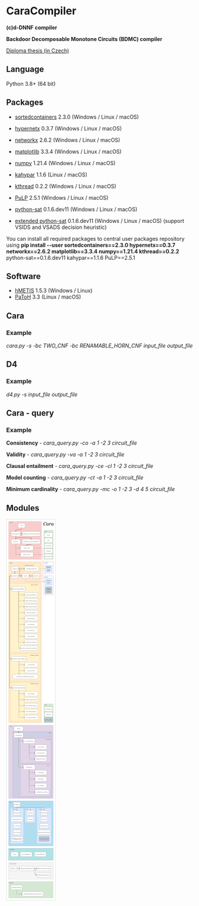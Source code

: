 # CaraCompiler
**(c)d-DNNF compiler**

**Backdoor Decomposable Monotone Circuits (BDMC) compiler**

<a href="https://dspace.cuni.cz/handle/20.500.11956/147674" target="_blank"> Diploma thesis (in Czech) </a>

## Language
Python 3.8+ (64 bit)

## Packages
* <a href="https://pypi.org/project/sortedcontainers/" target="_blank">sortedcontainers</a> 2.3.0 (Windows / Linux / macOS)
* <a href="https://pypi.org/project/hypernetx/" target="_blank">hypernetx</a> 0.3.7 (Windows / Linux / macOS)
* <a href="https://pypi.org/project/networkx/" target="_blank">networkx</a> 2.6.2 (Windows / Linux / macOS)
* <a href="https://pypi.org/project/matplotlib/" target="_blank">matplotlib</a> 3.3.4 (Windows / Linux / macOS)
* <a href="https://pypi.org/project/numpy/" target="_blank">numpy</a> 1.21.4 (Windows / Linux / macOS)
* <a href="https://pypi.org/project/kahypar/" target="_blank">kahypar</a> 1.1.6 (Linux / macOS)
* <a href="https://pypi.org/project/kthread/" target="_blank">kthread</a> 0.2.2 (Windows / Linux / macOS)
* <a href="https://pypi.org/project/PuLP/" target="_blank">PuLP</a> 2.5.1 (Windows / Linux / macOS)


* <a href="https://pypi.org/project/python-sat/" target="_blank">python-sat</a> 0.1.6.dev11 (Windows / Linux / macOS)
* <a href="https://github.com/Illner/pysat/" target="_blank">extended python-sat</a> 0.1.6.dev11 (Windows / Linux / macOS) (support VSIDS and VSADS decision heuristic)

You can install all required packages to central user packages repository using **pip install --user sortedcontainers==2.3.0 hypernetx==0.3.7 networkx==2.6.2 matplotlib==3.3.4 numpy==1.21.4 kthread==0.2.2** python-sat==0.1.6.dev11 kahypar==1.1.6 PuLP==2.5.1

## Software
* <a href="http://glaros.dtc.umn.edu/gkhome/metis/hmetis/overview" target="_blank">hMETIS</a> 1.5.3 (Windows / Linux)
* <a href="https://www.cc.gatech.edu/~umit/software.html" target="_blank">PaToH</a> 3.3 (Linux / macOS)

## Cara
### Example
*cara.py -s -bc TWO_CNF -bc RENAMABLE_HORN_CNF input_file output_file*

## D4
### Example
*d4.py -s input_file output_file*

## Cara - query
### Example
**Consistency** - *cara_query.py -co -a 1 -2 3 circuit_file*

**Validity** - *cara_query.py -va -a 1 -2 3 circuit_file*

**Clausal entailment** - *cara_query.py -ce -cl 1 -2 3 circuit_file*

**Model counting** - *cara_query.py -ct -a 1 -2 3 circuit_file*

**Minimum cardinality** - *cara_query.py -mc -o 1 -2 3 -d 4 5 circuit_file*

## Modules
![alt text](images/modules.png)
